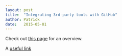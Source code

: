 ```yaml
---
layout: post
title:  "Integrating 3rd-party tools with GitHub"
author: Patrick
date:   2015-05-01
---
```

Check out [this page](https://github.com/integrations) for an overview.

A [useful link](www.yalp.com)
